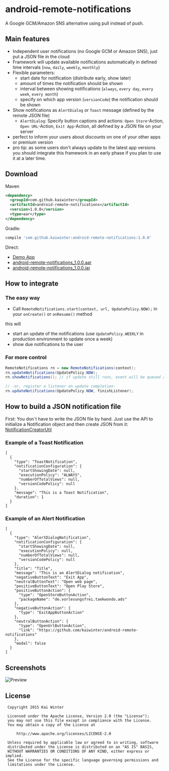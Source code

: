 # android-remote-notifications
A Google GCM/Amazon SNS alternative using pull instead of push.
## Main features
- Independent user notifications (no Google GCM or Amazon SNS), just put a JSON file in the cloud
- Framework will update available notifications automatically in defined time intervals (`now`, `daily`, `weekly`, `monthly`)
- Flexible parameters:
  - start date for notification (distribute early, show later)
  - amount of times the notification should be shown
  - interval between showing notifications (`always`, `every day`, `every week`, `every month`)
  - specify on which app version (`versionCode`) the notification should be shown
- Show notifications as `AlertDialog` or `Toast` message (defined by the remote JSON file)
  - `AlertDialog`: Specify button captions and actions: `Open Store`-Action, `Open URL`-Action, `Exit App`-Action, all defined by a JSON file on your server
- perfect to inform your users about discounts on one of your other apps or premium version
- pro tip: as some users don't always update to the latest app versions you should integrate this framework in an early phase if you plan to use it at a later time.

## Download
Maven
```xml
<dependency>
  <groupId>com.github.kaiwinter</groupId>
  <artifactId>android-remote-notifications</artifactId>
  <version>1.0.0</version>
  <type>aar</type>
</dependency>
```  
Gradle:
```groovy
compile 'com.github.kaiwinter:android-remote-notifications:1.0.0'
```
Direct:
- [Demo App](https://github.com/kaiwinter/android-remote-notifications/releases/download/v1.0.0/remotenotifications-example-1.0.0.apk)
- [android-remote-notifications_1.0.0.aar](https://github.com/kaiwinter/android-remote-notifications/releases/download/v1.0.0/android-remote-notifications_1.0.0.aar)
- [android-remote-notifications_1.0.0.jar](https://github.com/kaiwinter/android-remote-notifications/releases/download/v1.0.0/android-remote-notifications_1.0.0.jar)

## How to integrate
### The easy way
- Call `RemoteNotifications.start(context, url, UpdatePolicy.NOW);` in your `onCreate()` or `onResume()` method

this will
- start an update of the notifications (use `UpdatePolicy.WEEKLY` in production environment to update once a week)
- show due notifications to the user
 
### For more control
```java
RemoteNotifications rn = new RemoteNotifications(context);
rn.updateNotifications(UpdatePolicy.NOW);
rn.showNotifications(); // if update still runs, event will be queued and carried out later

// -or, register a listener on update completion-
rn.updateNotifications(UpdatePolicy.NOW, finishListener);
```

## How to build a JSON notification file
First: You don´t have to write the JSON file by hand. Just use the API to initialize a Notification object and then create JSON from it: [NotificationCreatorUtil ](https://github.com/kaiwinter/android-remote-notifications/blob/master/android-remote-notifications/src/main/java/com/github/kaiwinter/androidremotenotifications/util/NotificationCreatorUtil.java)
### Example of a Toast Notification
```
[
  {
    "type": "ToastNotification",
    "notificationConfiguration": {
      "startShowingDate": null,
      "executionPolicy": "ALWAYS",
      "numberOfTotalViews": null,
      "versionCodePolicy": null
    },
    "message": "This is a Toast Notification",
    "duration": 1
  }
]
```
### Example of an Alert Notification
```
[
  {
    "type": "AlertDialogNotification",
    "notificationConfiguration": {
      "startShowingDate": null,
      "executionPolicy": null,
      "numberOfTotalViews": null,
      "versionCodePolicy": null
    },
    "title": "Title",
    "message": "This is an AlertDialog notification",
    "negativeButtonText": "Exit App",
    "neutralButtonText": "Open web page",
    "positiveButtonText": "Open Play Store",
    "positiveButtonAction": {
      "type": "OpenStoreButtonAction",
      "packageName": "de.vorlesungsfrei.taekwondo.ads"
    },
    "negativeButtonAction": {
      "type": "ExitAppButtonAction"
    },
    "neutralButtonAction": {
      "type": "OpenUrlButtonAction",
      "link": "https://github.com/kaiwinter/android-remote-notifications"
    },
    "modal": false
  }
]
```

## Screenshots
![Preview](http://i.imgur.com/Hp1aowm.png)

## License
     Copyright 2015 Kai Winter
     
     Licensed under the Apache License, Version 2.0 (the "License");
     you may not use this file except in compliance with the License.
     You may obtain a copy of the License at
     
         http://www.apache.org/licenses/LICENSE-2.0
     
     Unless required by applicable law or agreed to in writing, software
     distributed under the License is distributed on an "AS IS" BASIS,
     WITHOUT WARRANTIES OR CONDITIONS OF ANY KIND, either express or implied.
     See the License for the specific language governing permissions and
     limitations under the License.
